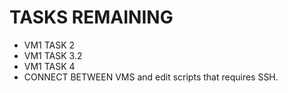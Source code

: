 # TASKS REMAINING
- VM1 TASK 2
- VM1 TASK 3.2
- VM1 TASK 4
- CONNECT BETWEEN VMS and edit scripts that requires SSH.
